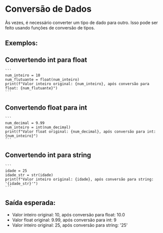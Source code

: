 # Conversão de Dados
Às vezes, é necessário converter um tipo de dado para outro. Isso pode ser feito usando funções de conversão de tipos.

## Exemplos:
## Convertendo int para float
    ```
    num_inteiro = 10
    num_flutuante = float(num_inteiro)
    print(f"Valor inteiro original: {num_inteiro}, após conversão para float: {num_flutuante}")
    ```

## Convertendo float para int
    ```
    num_decimal = 9.99
    num_inteiro = int(num_decimal)
    print(f"Valor float original: {num_decimal}, após conversão para int: {num_inteiro}")
    ```

## Convertendo int para string
    ```
    idade = 25
    idade_str = str(idade)
    print(f"Valor inteiro original: {idade}, após conversão para string: '{idade_str}'")
    ```
    
## Saída esperada:
- Valor inteiro original: 10, após conversão para float: 10.0
- Valor float original: 9.99, após conversão para int: 9
- Valor inteiro original: 25, após conversão para string: '25'

